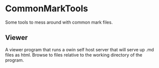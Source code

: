 # CommonMarkTools
Some tools to mess around with common mark files.

## Viewer
A viewer program that runs a owin self host server that will serve up .md files as html. 
Browse to files relative to the working directory of the program.
